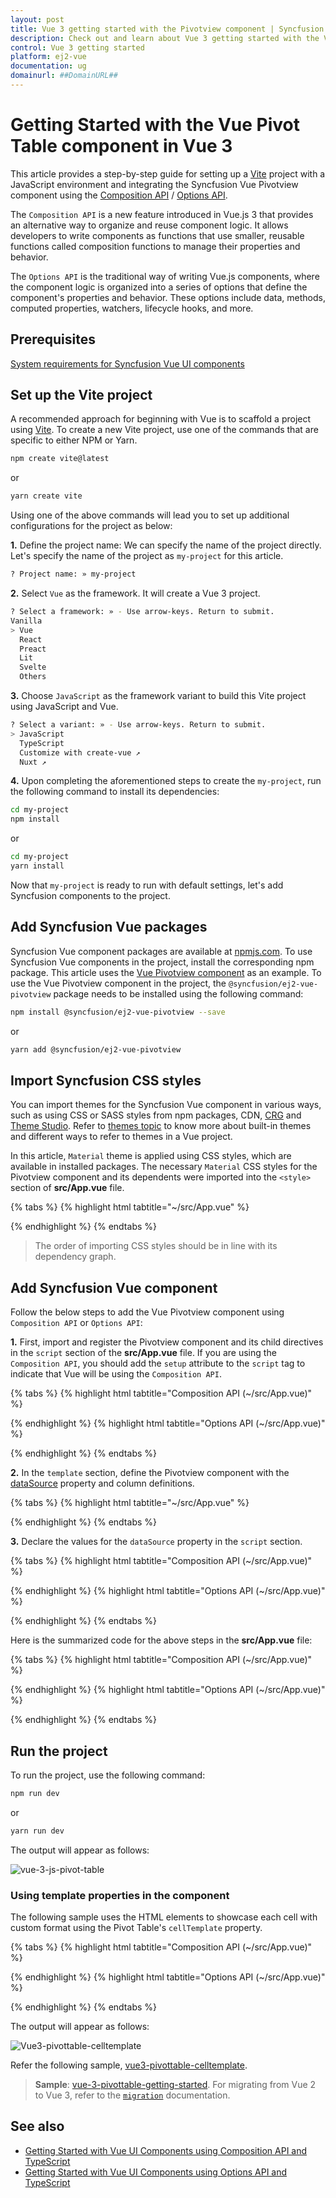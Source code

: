 ```yaml
---
layout: post
title: Vue 3 getting started with the Pivotview component | Syncfusion
description: Check out and learn about Vue 3 getting started with the Vue Pivotview component of Syncfusion Essential JS 2 and more details.
control: Vue 3 getting started
platform: ej2-vue
documentation: ug
domainurl: ##DomainURL##
---
```


# Getting Started with the Vue Pivot Table component in Vue 3

This article provides a step-by-step guide for setting up a [Vite](https://vitejs.dev/) project with a JavaScript environment and integrating the Syncfusion Vue Pivotview component using the [Composition API](https://vuejs.org/guide/introduction.html#composition-api) / [Options API](https://vuejs.org/guide/introduction.html#options-api).

The `Composition API` is a new feature introduced in Vue.js 3 that provides an alternative way to organize and reuse component logic. It allows developers to write components as functions that use smaller, reusable functions called composition functions to manage their properties and behavior.

The `Options API` is the traditional way of writing Vue.js components, where the component logic is organized into a series of options that define the component's properties and behavior. These options include data, methods, computed properties, watchers, lifecycle hooks, and more.

## Prerequisites

[System requirements for Syncfusion Vue UI components](https://ej2.syncfusion.com/vue/documentation/system-requirements/)

## Set up the Vite project

A recommended approach for beginning with Vue is to scaffold a project using [Vite](https://vitejs.dev/). To create a new Vite project, use one of the commands that are specific to either NPM or Yarn.

```bash
npm create vite@latest
```

or

```bash
yarn create vite
```

Using one of the above commands will lead you to set up additional configurations for the project as below:

**1.** Define the project name: We can specify the name of the project directly. Let's specify the name of the project as `my-project` for this article.

```bash
? Project name: » my-project
```

**2.** Select `Vue` as the framework. It will create a Vue 3 project.

```bash
? Select a framework: » - Use arrow-keys. Return to submit.
Vanilla
> Vue
  React
  Preact
  Lit
  Svelte
  Others
```

**3.** Choose `JavaScript` as the framework variant to build this Vite project using JavaScript and Vue.

```bash
? Select a variant: » - Use arrow-keys. Return to submit.
> JavaScript
  TypeScript
  Customize with create-vue ↗
  Nuxt ↗
```

**4.** Upon completing the aforementioned steps to create the `my-project`, run the following command to install its dependencies:

```bash
cd my-project
npm install
```

or

```bash
cd my-project
yarn install
```

Now that `my-project` is ready to run with default settings, let's add Syncfusion components to the project.

## Add Syncfusion Vue packages

Syncfusion Vue component packages are available at [npmjs.com](https://www.npmjs.com/search?q=ej2-vue). To use Syncfusion Vue components in the project, install the corresponding npm package.
This article uses the [Vue Pivotview component](https://www.syncfusion.com/vue-components/vue-pivot-table) as an example. To use the Vue Pivotview component in the project, the `@syncfusion/ej2-vue-pivotview` package needs to be installed using the following command:
```bash
npm install @syncfusion/ej2-vue-pivotview --save
```
or
```bash
yarn add @syncfusion/ej2-vue-pivotview
```

## Import Syncfusion CSS styles

You can import themes for the Syncfusion Vue component in various ways, such as using CSS or SASS styles from npm packages, CDN, [CRG](https://ej2.syncfusion.com/javascript/documentation/common/custom-resource-generator/) and [Theme Studio](https://ej2.syncfusion.com/vue/documentation/appearance/theme-studio/). Refer to [themes topic](https://ej2.syncfusion.com/vue/documentation/appearance/theme/) to know more about built-in themes and different ways to refer to themes in a Vue project.

In this article, `Material` theme is applied using CSS styles, which are available in installed packages. The necessary `Material` CSS styles for the Pivotview component and its dependents were imported into the `<style>` section of **src/App.vue** file.

{% tabs %}
{% highlight html tabtitle="~/src/App.vue" %}

<style>
  @import "../node_modules/@syncfusion/ej2-base/styles/material.css";
  @import "../node_modules/@syncfusion/ej2-inputs/styles/material.css";
  @import "../node_modules/@syncfusion/ej2-buttons/styles/material.css";
  @import "../node_modules/@syncfusion/ej2-dropdowns/styles/material.css";
  @import "../node_modules/@syncfusion/ej2-lists/styles/material.css";
  @import "../node_modules/@syncfusion/ej2-popups/styles/material.css";
  @import "../node_modules/@syncfusion/ej2-navigations/styles/material.css";
  @import "../node_modules/@syncfusion/ej2-grids/styles/material.css";
  @import "../node_modules/@syncfusion/ej2-vue-pivotview/styles/material.css";
</style>

{% endhighlight %}
{% endtabs %}

> The order of importing CSS styles should be in line with its dependency graph.

## Add Syncfusion Vue component

Follow the below steps to add the Vue Pivotview component using `Composition API` or `Options API`:

**1.** First, import and register the Pivotview component and its child directives in the `script` section of the **src/App.vue** file. If you are using the `Composition API`, you should add the `setup` attribute to the `script` tag to indicate that Vue will be using the `Composition API`.

{% tabs %}
{% highlight html tabtitle="Composition API (~/src/App.vue)" %}

<script setup>
  import { PivotViewComponent, FieldList, GroupingBar, CalculatedField } from "@syncfusion/ej2-vue-pivotview";
</script>

{% endhighlight %}
{% highlight html tabtitle="Options API (~/src/App.vue)" %}

<script>
  import { PivotViewComponent, FieldList, GroupingBar, CalculatedField } from "@syncfusion/ej2-vue-pivotview";
  //Component registeration.
  export default {
    name: "App",
    components: {
      "ejs-pivotview": PivotViewComponent
    }
  }
</script>

{% endhighlight %}
{% endtabs %}

**2.** In the `template` section, define the Pivotview component with the [dataSource](https://ej2.syncfusion.com/vue/documentation/api/pivotview/iDataOptions/#datasource) property and column definitions.

{% tabs %}
{% highlight html tabtitle="~/src/App.vue" %}

<template>
  <ejs-pivotview :height="height" :width="width" :dataSourceSettings="dataSourceSettings" :showFieldList="showFieldList" :showGroupingBar="showGroupingBar" :allowCalculatedField="allowCalculatedField"></ejs-pivotview>
</template>

{% endhighlight %}
{% endtabs %}

**3.** Declare the values for the `dataSource` property in the `script` section.

{% tabs %}
{% highlight html tabtitle="Composition API (~/src/App.vue)" %}

<script setup>
  const dataSource = [
    { Amount: 5100, Country: "Canada", Date: "FY 2006", Product: "Car", Quantity: 21, State: "Alberta" },
    { Amount: 1900, Country: "France", Date: "FY 2007", Product: "Car", Quantity: 23, State: "Alberta" },
    { Amount: 1000, Country: "Germany", Date: "FY 2008", Product: "Car", Quantity: 29, State: "Alberta" },
    { Amount: 2060, Country: "Canada", Date: "FY 2006", Product: "Car", Quantity: 93, State: "British Columbia" },
    { Amount: 6200, Country: "France", Date: "FY 2007", Product: "Car", Quantity: 36, State: "British Columbia" },
    { Amount: 2000, Country: "Germany", Date: "FY 2008", Product: "Car", Quantity: 31, State: "British Columbia" },
    { Amount: 1300, Country: "Canada", Date: "FY 2005", Product: "Car", Quantity: 45, State: "Brunswick" },
    { Amount: 3400, Country: "France", Date: "FY 2006", Product: "Car", Quantity: 47, State: "Brunswick" },
    { Amount: 2300, Country: "Germany", Date: "FY 2007", Product: "Car", Quantity: 43, State: "Brunswick" },
  ]
</script>

{% endhighlight %}
{% highlight html tabtitle="Options API (~/src/App.vue)" %}

<script>
  data() {
    return {
      dataSourceSettings: {
        dataSource: [
          { Amount: 5100, Country: "Canada", Date: "FY 2006", Product: "Car", Quantity: 21, State: "Alberta" },
          { Amount: 1900, Country: "France", Date: "FY 2007", Product: "Car", Quantity: 23, State: "Alberta" },
          { Amount: 1000, Country: "Germany", Date: "FY 2008", Product: "Car", Quantity: 29, State: "Alberta" },
          { Amount: 2060, Country: "Canada", Date: "FY 2006", Product: "Car", Quantity: 93, State: "British Columbia" },
          { Amount: 6200, Country: "France", Date: "FY 2007", Product: "Car", Quantity: 36, State: "British Columbia" },
          { Amount: 2000, Country: "Germany", Date: "FY 2008", Product: "Car", Quantity: 31, State: "British Columbia" },
          { Amount: 1300, Country: "Canada", Date: "FY 2005", Product: "Car", Quantity: 45, State: "Brunswick" },
          { Amount: 3400, Country: "France", Date: "FY 2006", Product: "Car", Quantity: 47, State: "Brunswick" },
          { Amount: 2300, Country: "Germany", Date: "FY 2007", Product: "Car", Quantity: 43, State: "Brunswick" },
        ],
        rows: [{ name: 'Country' }],
        columns: [{ name: 'Date' }],
        values: [{ name: 'Amount' }, { name: 'Total', type: 'CalculatedField' }],
        formatSettings: [{ name: 'Amount', format: 'C1' }],
        calculatedFieldSettings: [{ name: 'Total', formula: '"Sum(Amount)"+"Sum(Quantity)"' }]
      },
      showFieldList: true,
      showGroupingBar: true,
      allowCalculatedField: true,
      height: '350px',
      width: '100%'
    };
  }
</script>

{% endhighlight %}
{% endtabs %}

Here is the summarized code for the above steps in the **src/App.vue** file:

{% tabs %}
{% highlight html tabtitle="Composition API (~/src/App.vue)" %}

<template>
  <ejs-pivotview :dataSourceSettings="dataSourceSettings" :height="height" :width="width" :showFieldList="showFieldList" :showGroupingBar="showGroupingBar" :allowCalculatedField="allowCalculatedField">
  </ejs-pivotview>
</template>

<script>
import {
  PivotViewComponent, FieldList, GroupingBar, CalculatedField } from "@syncfusion/ej2-vue-pivotview";

export default {
  name: "App",
  components: {
    "ejs-pivotview": PivotViewComponent
  },
  data() {
    return {
      dataSourceSettings: {
          dataSource: [
          { Amount: 5100, Country: "Canada", Date: "FY 2006", Product: "Car", Quantity: 21, State: "Alberta" },
          { Amount: 1900, Country: "France", Date: "FY 2007", Product: "Car", Quantity: 23, State: "Alberta" },
          { Amount: 1000, Country: "Germany", Date: "FY 2008", Product: "Car", Quantity: 29, State: "Alberta" },
          { Amount: 2060, Country: "Canada", Date: "FY 2006", Product: "Car", Quantity: 93, State: "British Columbia" },
          { Amount: 6200, Country: "France", Date: "FY 2007", Product: "Car", Quantity: 36, State: "British Columbia" },
          { Amount: 2000, Country: "Germany", Date: "FY 2008", Product: "Car", Quantity: 31, State: "British Columbia" },
          { Amount: 1300, Country: "Canada", Date: "FY 2005", Product: "Car", Quantity: 45, State: "Brunswick" },
          { Amount: 3400, Country: "France", Date: "FY 2006", Product: "Car", Quantity: 47, State: "Brunswick" },
          { Amount: 2300, Country: "Germany", Date: "FY 2007", Product: "Car", Quantity: 43, State: "Brunswick" }
        ],
        rows: [{ name: 'Country' }],
        columns: [{ name: 'Date' }],
        values: [{ name: 'Amount' }, { name: 'Total', type: 'CalculatedField' }],
        formatSettings: [{ name: 'Amount', format: 'C1' }],
        calculatedFieldSettings: [{ name: 'Total', formula: '"Sum(Amount)"+"Sum(Quantity)"' }]
      },
      showFieldList: true,
      showGroupingBar: true,
      allowCalculatedField: true,
      height: '350px',
      width: '100%'
    };
  },
  provide: {pivotview: [ FieldList, GroupingBar, CalculatedField]}
};
</script>

<style>
  @import "../node_modules/@syncfusion/ej2-base/styles/material.css";
  @import "../node_modules/@syncfusion/ej2-inputs/styles/material.css";
  @import "../node_modules/@syncfusion/ej2-buttons/styles/material.css";
  @import "../node_modules/@syncfusion/ej2-dropdowns/styles/material.css";
  @import "../node_modules/@syncfusion/ej2-lists/styles/material.css";
  @import "../node_modules/@syncfusion/ej2-popups/styles/material.css";
  @import "../node_modules/@syncfusion/ej2-navigations/styles/material.css";
  @import "../node_modules/@syncfusion/ej2-grids/styles/material.css";
  @import "../node_modules/@syncfusion/ej2-vue-pivotview/styles/material.css";
</style>

{% endhighlight %}
{% highlight html tabtitle="Options API (~/src/App.vue)" %}

<template>
  <ejs-pivotview :height="height" :width="width" :dataSourceSettings="dataSourceSettings" :showFieldList="showFieldList" :showGroupingBar="showGroupingBar" :allowCalculatedField="allowCalculatedField">
  </ejs-pivotview>
</template>

<script>
  import { PivotViewComponent, FieldList, GroupingBar, CalculatedField } from "@syncfusion/ej2-vue-pivotview";

  export default {
    name: "App",
    // Declaring component and its directives.
    components: {
      "ejs-pivotview": PivotViewComponent
    },
    // Bound properties declaration.
    data() {
      return {
        dataSourceSettings: {
          dataSource: [
            { Amount: 5100, Country: "Canada", Date: "FY 2006", Product: "Car", Quantity: 21, State: "Alberta" },
            { Amount: 1900, Country: "France", Date: "FY 2007", Product: "Car", Quantity: 23, State: "Alberta" },
            { Amount: 1000, Country: "Germany", Date: "FY 2008", Product: "Car", Quantity: 29, State: "Alberta" },
            { Amount: 2060, Country: "Canada", Date: "FY 2006", Product: "Car", Quantity: 93, State: "British Columbia" },
            { Amount: 6200, Country: "France", Date: "FY 2007", Product: "Car", Quantity: 36, State: "British Columbia" },
            { Amount: 2000, Country: "Germany", Date: "FY 2008", Product: "Car", Quantity: 31, State: "British Columbia" },
            { Amount: 1300, Country: "Canada", Date: "FY 2005", Product: "Car", Quantity: 45, State: "Brunswick" },
            { Amount: 3400, Country: "France", Date: "FY 2006", Product: "Car", Quantity: 47, State: "Brunswick" },
            { Amount: 2300, Country: "Germany", Date: "FY 2007", Product: "Car", Quantity: 43, State: "Brunswick" },
          ],
          rows: [{ name: 'Country' }],
          columns: [{ name: 'Date' }],
          values: [{ name: 'Amount' }, { name: 'Total', type: 'CalculatedField' }],
          formatSettings: [{ name: 'Amount', format: 'C1' }],
          calculatedFieldSettings: [{ name: 'Total', formula: '"Sum(Amount)"+"Sum(Quantity)"' }]
        },
        showFieldList: true,
        showGroupingBar: true,
        allowCalculatedField: true,
        height: '350px',
        width: '100%'
      };
    },
    // Injecting the required modules for additional features.
    provide: { pivotview: [ FieldList, GroupingBar, CalculatedField] }
  };
</script>

<style>
  @import "../node_modules/@syncfusion/ej2-base/styles/material.css";
  @import "../node_modules/@syncfusion/ej2-inputs/styles/material.css";
  @import "../node_modules/@syncfusion/ej2-buttons/styles/material.css";
  @import "../node_modules/@syncfusion/ej2-dropdowns/styles/material.css";
  @import "../node_modules/@syncfusion/ej2-lists/styles/material.css";
  @import "../node_modules/@syncfusion/ej2-popups/styles/material.css";
  @import "../node_modules/@syncfusion/ej2-navigations/styles/material.css";
  @import "../node_modules/@syncfusion/ej2-grids/styles/material.css";
  @import "../node_modules/@syncfusion/ej2-vue-pivotview/styles/material.css";
</style>

{% endhighlight %}
{% endtabs %}

## Run the project

To run the project, use the following command:

```bash
npm run dev
```

or

```bash
yarn run dev
```

The output will appear as follows:

![vue-3-js-pivot-table](./images/vue-3-js-pivot-table.png)

### Using template properties in the component

The following sample uses the HTML elements to showcase each cell with custom format using the Pivot Table's `cellTemplate` property.

{% tabs %}
{% highlight html tabtitle="Composition API (~/src/App.vue)" %}

<template>
  <ejs-pivotview id="pivotview" ref="pivotview" :dataSourceSettings="dataSourceSettings" :height="height" :dataBound="trend" :cellTemplate="cellTemplate">
  </ejs-pivotview>
</template>

<script setup>
  import { PivotViewComponent as EjsPivotview } from "@syncfusion/ej2-vue-pivotview";
  import { createApp } from 'vue';
  const app = createApp();

  var dataSourceSettings = {
    dataSource: [
      { Amount: 5100, Country: "Canada", Date: "FY 2006", Product: "Car", Quantity: 21, State: "Alberta" },
      { Amount: 1900, Country: "France", Date: "FY 2007", Product: "Car", Quantity: 23, State: "Alberta" },
      { Amount: 1000, Country: "Germany", Date: "FY 2008", Product: "Car", Quantity: 29, State: "Alberta" },
      { Amount: 2060, Country: "Canada", Date: "FY 2006", Product: "Car", Quantity: 93, State: "British Columbia" },
      { Amount: 6200, Country: "France", Date: "FY 2007", Product: "Car", Quantity: 36, State: "British Columbia" },
      { Amount: 2000, Country: "Germany", Date: "FY 2008", Product: "Car", Quantity: 31, State: "British Columbia" },
      { Amount: 1300, Country: "Canada", Date: "FY 2005", Product: "Car", Quantity: 45, State: "Brunswick" },
      { Amount: 3400, Country: "France", Date: "FY 2006", Product: "Car", Quantity: 47, State: "Brunswick" },
      { Amount: 2300, Country: "Germany", Date: "FY 2007", Product: "Car", Quantity: 43, State: "Brunswick" },
    ],
    rows: [{ name: "Country" }],
    columns: [{ name: "Date" }],
    values: [{ name: "Amount" }, { name: "Total", type: 'CalculatedField' }],
    formatSettings: [{ name: "Amount", format: "C1" }],
    calculatedFieldSettings: [{ name: 'Total', formula: '"Sum(Amount)"+"Sum(Quantity)"' }]
  };

  var colVue = app.component("cellTemplate", {
    data() {
      return {
        data: {},
      };
    },
    methods: {
      getCellContent: function () {
        return '<span class="tempwrap sb-icon-neutral pv-icons"></span>';
      },
    },
    template: `<span class="template-wrap"><span class="tempwrap sb-icon-neutral pv-icons"></span></span>`,
  });

  const cellTemplate = () => {
    return { template: colVue };
  };

  const trend = () => {
    let pivotGridObj = this.$refs.pivotview.ej2Instances;
    var cTable = document.getElementsByClassName("e-table");
    var colLen = pivotGridObj.pivotValues[3].length;
    var cLen = cTable[3].children[0].children.length;
    var rLen = cTable[3].children[1].children.length;
    for (let k = 0; k < rLen; k++) {
      if (
        pivotGridObj.pivotValues[k] &&
        pivotGridObj.pivotValues[k][0] !== undefined
      ) {
        break;
      }
    }
    var rowHeaders = [].slice.call(
      cTable[2].children[1].querySelectorAll("td")
    );
    var rows = pivotGridObj.dataSourceSettings.rows;
    if (rowHeaders.length > 1) {
      for (var i = 0, Cnt = rows; i < Cnt.length; i++) {
        var fields = {};
        var fieldHeaders = [];
        for (var j = 0, Lnt = rowHeaders; j < Lnt.length; j++) {
          var header = rowHeaders[j];
          if (
            header.className.indexOf("e-gtot") === -1 &&
            header.className.indexOf("e-rowsheader") > -1 &&
            header.getAttribute("fieldname") === rows[i].name
          ) {
            fields[rowHeaders[j].textContent] = j;
            fieldHeaders.push(rowHeaders[j].textContent);
          }
        }
        if (i === 0) {
          for (var rnt = 0, Lnt1 = fieldHeaders; rnt < Lnt1.length; rnt++) {
            if (rnt !== 0) {
              var row = fields[fieldHeaders[rnt]];
              var prevRow = fields[fieldHeaders[rnt - 1]];
              for (var k = 0, ci = 1; k < cLen && ci < colLen; k++, ci++) {
                var node = cTable[3].children[1].children[row].childNodes[k];
                var prevNode =
                  cTable[3].children[1].children[prevRow].childNodes[k];
                var ri = node.getAttribute("index");
                var prevRi = prevNode.getAttribute("index");
                if (ri < pivotGridObj.pivotValues.length) {
                  if (
                    pivotGridObj.pivotValues[prevRi][ci].value >
                      pivotGridObj.pivotValues[ri][ci].value &&
                    node.querySelector(".tempwrap")
                  ) {
                    var trendElement = node.querySelector(".tempwrap");
                    trendElement.className = trendElement.className.replace(
                      "sb-icon-neutral",
                      "sb-icon-loss"
                    );
                  } else if (
                    pivotGridObj.pivotValues[prevRi][ci].value <
                      pivotGridObj.pivotValues[ri][ci].value &&
                    node.querySelector(".tempwrap")
                  ) {
                    var trendElement1 = node.querySelector(".tempwrap");
                    trendElement1.className = trendElement1.className.replace(
                      "sb-icon-neutral",
                      "sb-icon-profit"
                    );
                  }
                }
              }
            }
          }
        }
      }
    }
  };
</script>

<style scoped>
  @import "../node_modules/@syncfusion/ej2-base/styles/material.css";
  @import "../node_modules/@syncfusion/ej2-inputs/styles/material.css";
  @import "../node_modules/@syncfusion/ej2-buttons/styles/material.css";
  @import "../node_modules/@syncfusion/ej2-dropdowns/styles/material.css";
  @import "../node_modules/@syncfusion/ej2-lists/styles/material.css";
  @import "../node_modules/@syncfusion/ej2-popups/styles/material.css";
  @import "../node_modules/@syncfusion/ej2-navigations/styles/material.css";
  @import "../node_modules/@syncfusion/ej2-grids/styles/material.css";
  @import "../node_modules/@syncfusion/ej2-vue-pivotview/styles/material.css";

  #pivotview {
    width: 100%;
  }

  @font-face {
    font-family: "e-pivot";
    src: /* To get the output shown below, add the resource containing font data from the below reference sample. */
    font-weight: normal;
    font-style: normal;
  }

  .pv-icons {
    font-family: "e-pivot";
    font-style: normal;
    font-variant: normal;
    font-weight: normal;
    text-transform: none;
    line-height: 1;
  }

  .sb-icon-profit::before {
    content: "\e234";
    padding-left: 30px;
    margin: auto !important;
    color: #219122;
    size: 20px;
  }

  .sb-icon-neutral::before {
    content: "\e84d";
    padding-left: 30px;
    margin: auto !important;
    color: #82b5e9;
  }

  .sb-icon-loss::before {
    content: "\e239";
    padding-left: 30px;
    margin: auto !important;
    color: #ff2222;
  }

  .sb-sample-content-area {
    min-height: 255px !important;
  }

  .control-section {
    min-height: 255px !important;
  }

  .e-columnsheader .tempwrap.sb-icon-neutral.pv-icons{
    display: none !important;
  }

  .e-rowsheader .tempwrap.sb-icon-neutral.pv-icons {
    display: none !important;
  }

  .e-pivotview .e-grid .e-rowcell {
    font-size: 13px;
    padding-left: 8px;
  }

  .e-cellvalue {
    margin-top: 8px;
    display: flex;
    margin-left: 30px;
  }
</style>

{% endhighlight %}
{% highlight html tabtitle="Options API (~/src/App.vue)" %}

<template>
  <ejs-pivotview id="pivotview" ref="pivotview" :dataSourceSettings="dataSourceSettings" :height="height" :dataBound="trend" :cellTemplate="cellTemplate"></ejs-pivotview>
</template>

<script>
  import { PivotViewComponent } from "@syncfusion/ej2-vue-pivotview";
  import { createApp } from 'vue/dist/vue.esm-bundler';

  const app = createApp();

  // Template declaration.
  var colVue = app.component("cellTemplate", {
    data() {
      return {
        data: {},
      };
    },
    methods: {
      getCellContent: function () {
        return '<span class="tempwrap sb-icon-neutral pv-icons"></span>';
      },
    },
    template: `<span class="template-wrap"><span class="tempwrap sb-icon-neutral pv-icons"></span></span>`,
  });

  export default {
    name: "App",
    components: {
      "ejs-pivotview": PivotViewComponent,
    },
    data() {
      return {
        dataSourceSettings: {
          dataSource: [
            { Amount: 5100, Country: "Canada", Date: "FY 2006", Product: "Car", Quantity: 21, State: "Alberta" },
            { Amount: 1900, Country: "France", Date: "FY 2007", Product: "Car", Quantity: 23, State: "Alberta" },
            { Amount: 1000, Country: "Germany", Date: "FY 2008", Product: "Car", Quantity: 29, State: "Alberta" },
            { Amount: 2060, Country: "Canada", Date: "FY 2006", Product: "Car", Quantity: 93, State: "British Columbia" },
            { Amount: 6200, Country: "France", Date: "FY 2007", Product: "Car", Quantity: 36, State: "British Columbia" },
            { Amount: 2000, Country: "Germany", Date: "FY 2008", Product: "Car", Quantity: 31, State: "British Columbia" },
            { Amount: 1300, Country: "Canada", Date: "FY 2005", Product: "Car", Quantity: 45, State: "Brunswick" },
            { Amount: 3400, Country: "France", Date: "FY 2006", Product: "Car", Quantity: 47, State: "Brunswick" },
            { Amount: 2300, Country: "Germany", Date: "FY 2007", Product: "Car", Quantity: 43, State: "Brunswick" },
          ],
          rows: [{ name: "Country" }],
          columns: [{ name: "Date" }],
          values: [{ name: "Amount" }, { name: "Total", type: 'CalculatedField' }],
          formatSettings: [{ name: "Amount", format: "C1" }],
          calculatedFieldSettings: [{ name: 'Total', formula: '"Sum(Amount)"+"Sum(Quantity)"' }]
        },
        height: 350,
        cellTemplate: function () {
          return { template: colVue };
        },
      };
    },
    methods: {
      trend: function () {
        let pivotGridObj = this.$refs.pivotview.ej2Instances;
        var cTable = document.getElementsByClassName("e-table");
        var colLen = pivotGridObj.pivotValues[3].length;
        var cLen = cTable[3].children[0].children.length;
        var rLen = cTable[3].children[1].children.length;
        for (let k = 0; k < rLen; k++) {
          if (
            pivotGridObj.pivotValues[k] &&
            pivotGridObj.pivotValues[k][0] !== undefined
          ) {
            break;
          }
        }
        var rowHeaders = [].slice.call(
          cTable[2].children[1].querySelectorAll("td")
        );
        var rows = pivotGridObj.dataSourceSettings.rows;
        if (rowHeaders.length > 1) {
          for (var i = 0, Cnt = rows; i < Cnt.length; i++) {
            var fields = {};
            var fieldHeaders = [];
            for (var j = 0, Lnt = rowHeaders; j < Lnt.length; j++) {
              var header = rowHeaders[j];
              if (
                header.className.indexOf("e-gtot") === -1 &&
                header.className.indexOf("e-rowsheader") > -1 &&
                header.getAttribute("fieldname") === rows[i].name
              ) {
                fields[rowHeaders[j].textContent] = j;
                fieldHeaders.push(rowHeaders[j].textContent);
              }
            }
            if (i === 0) {
              for (var rnt = 0, Lnt1 = fieldHeaders; rnt < Lnt1.length; rnt++) {
                if (rnt !== 0) {
                  var row = fields[fieldHeaders[rnt]];
                  var prevRow = fields[fieldHeaders[rnt - 1]];
                  for (var k = 0, ci = 1; k < cLen && ci < colLen; k++, ci++) {
                    var node = cTable[3].children[1].children[row].childNodes[k];
                    var prevNode =
                      cTable[3].children[1].children[prevRow].childNodes[k];
                    var ri = node.getAttribute("index");
                    var prevRi = prevNode.getAttribute("index");
                    if (ri < pivotGridObj.pivotValues.length) {
                      if (
                        pivotGridObj.pivotValues[prevRi][ci].value >
                          pivotGridObj.pivotValues[ri][ci].value &&
                        node.querySelector(".tempwrap")
                      ) {
                        var trendElement = node.querySelector(".tempwrap");
                        trendElement.className = trendElement.className.replace(
                          "sb-icon-neutral",
                          "sb-icon-loss"
                        );
                      } else if (
                        pivotGridObj.pivotValues[prevRi][ci].value <
                          pivotGridObj.pivotValues[ri][ci].value &&
                        node.querySelector(".tempwrap")
                      ) {
                        var trendElement1 = node.querySelector(".tempwrap");
                        trendElement1.className = trendElement1.className.replace(
                          "sb-icon-neutral",
                          "sb-icon-profit"
                        );
                      }
                    }
                  }
                }
              }
            }
          }
        }
      },
    },
  };
</script>

<style scoped>
  @import "../node_modules/@syncfusion/ej2-base/styles/material.css";
  @import "../node_modules/@syncfusion/ej2-inputs/styles/material.css";
  @import "../node_modules/@syncfusion/ej2-buttons/styles/material.css";
  @import "../node_modules/@syncfusion/ej2-dropdowns/styles/material.css";
  @import "../node_modules/@syncfusion/ej2-lists/styles/material.css";
  @import "../node_modules/@syncfusion/ej2-popups/styles/material.css";
  @import "../node_modules/@syncfusion/ej2-navigations/styles/material.css";
  @import "../node_modules/@syncfusion/ej2-grids/styles/material.css";
  @import "../node_modules/@syncfusion/ej2-vue-pivotview/styles/material.css";

  /deep/ #pivotview {
    width: 100%;
  }

  @font-face {
    font-family: "e-pivot";
    src: /* To get the output shown below, add the resource containing font data from the below reference sample. */
    font-weight: normal;
    font-style: normal;
  }

  /deep/ .pv-icons {
    font-family: "e-pivot";
    font-style: normal;
    font-variant: normal;
    font-weight: normal;
    text-transform: none;
    line-height: 1;
  }

  /deep/ .sb-icon-profit::before {
    content: "\e234";
    padding-left: 30px;
    margin: auto !important;
    color: #219122;
    size: 20px;
  }

  /deep/ .sb-icon-neutral::before {
    content: "\e84d";
    padding-left: 30px;
    margin: auto !important;
    color: #82b5e9;
  }

  /deep/ .sb-icon-loss::before {
    content: "\e239";
    padding-left: 30px;
    margin: auto !important;
    color: #ff2222;
  }

  /deep/ .sb-sample-content-area {
    min-height: 255px !important;
  }

  /deep/ .control-section {
    min-height: 255px !important;
  }

  /deep/ .e-columnsheader .tempwrap.sb-icon-neutral.pv-icons{
    display: none !important;
  }

  /deep/ .e-rowsheader .tempwrap.sb-icon-neutral.pv-icons {
    display: none !important;
  }

  /deep/ .e-pivotview .e-grid .e-rowcell {
      font-size: 13px;
      padding-left: 8px;
  }

  /deep/ .e-cellvalue {
    margin-top: 8px;
    display: flex;
    margin-left: 30px;
  }
</style>

{% endhighlight %}
{% endtabs %}

The output will appear as follows:

![Vue3-pivottable-celltemplate](./images/Vue3-pivottable-celltemplate.png)

Refer the following sample, [vue3-pivottable-celltemplate](https://github.com/SyncfusionExamples/vue3-pivottable-celltemplate).

> **Sample**: [vue-3-pivottable-getting-started](https://github.com/SyncfusionExamples/vue3-pivottable-getting-started).
For migrating from Vue 2 to Vue 3, refer to the [`migration`](https://ej2.syncfusion.com/vue/documentation/getting-started/vue3-tutorial/#migration-from-vue-2-to-vue-3) documentation.

## See also

* [Getting Started with Vue UI Components using Composition API and TypeScript](../getting-started/vue-3-ts-composition.md)
* [Getting Started with Vue UI Components using Options API and TypeScript](../getting-started/vue-3-ts-options.md)